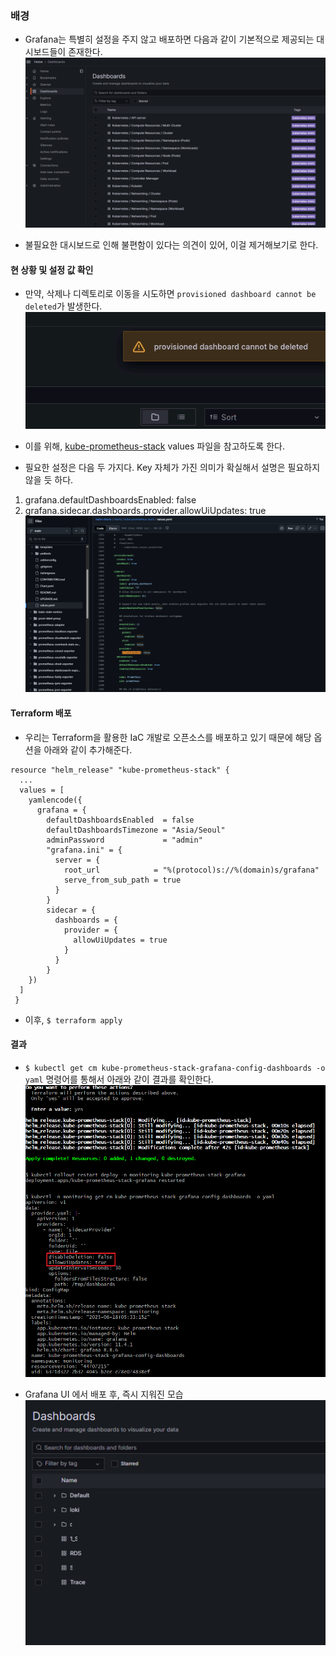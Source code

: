 ### 배경

* Grafana는 특별히 설정을 주지 않고 배포하면 다음과 같이 기본적으로 제공되는 대시보드들이 존재한다.
  ![1](img/defaultDashboard.png)

* 불필요한 대시보드로 인해 불편함이 있다는 의견이 있어, 이걸 제거해보기로 한다.

#### 현 상황 및 설정 값 확인

* 만약, 삭제나 디렉토리로 이동을 시도하면 `provisioned dashboard cannot be deleted`가 발생한다.
  ![2](img/tryDelete.png)

* 이를 위해, [kube-prometheus-stack](https://github.com/prometheus-community/helm-charts/blob/main/charts/kube-prometheus-stack/values.yaml) values 파일을 참고하도록 한다.

* 필요한 설정은 다음 두 가지다. Key 자체가 가진 의미가 확실해서 설명은 필요하지 않을 듯 하다.
 1. grafana.defaultDashboardsEnabled: false 
 2. grafana.sidecar.dashboards.provider.allowUiUpdates: true
   ![3](img/allowUiUpdate.png)

#### Terraform 배포

* 우리는 Terraform을 활용한 IaC 개발로 오픈소스를 배포하고 있기 때문에 해당 옵션을 아래와 같이 추가해준다.
  
```
resource "helm_release" "kube-prometheus-stack" {
  ...
  values = [
    yamlencode({
	  grafana = {
        defaultDashboardsEnabled  = false
        defaultDashboardsTimezone = "Asia/Seoul"
        adminPassword             = "admin"
        "grafana.ini" = {
          server = {
            root_url            = "%(protocol)s://%(domain)s/grafana"
            serve_from_sub_path = true
          }
        }
        sidecar = {
          dashboards = {
            provider = {
              allowUiUpdates = true
            }
          }
        }
	})
  ]
 }
```

* 이후, `$ terraform apply`

#### 결과

* `$ kubectl get cm kube-prometheus-stack-grafana-config-dashboards -o yaml` 명령어를 통해서 아래와 같이 결과를 확인한다.
  ![4](img/configResult.png)
  
* Grafana UI 에서 배포 후, 즉시 지워진 모습
  ![5](img/UIResult.png)

